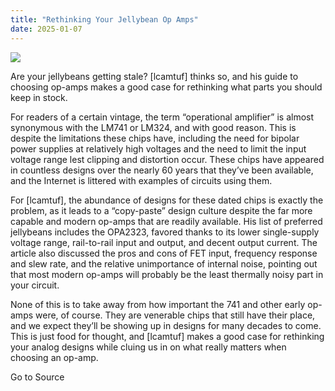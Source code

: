 ```yaml
---
title: "Rethinking Your Jellybean Op Amps"
date: 2025-01-07
---
```


![](https://hackaday.com/wp-content/uploads/2025/01/Ua741_opamp.png?w=800)

Are your jellybeans getting stale? \[lcamtuf\] thinks so, and his guide to choosing op-amps makes a good case for rethinking what parts you should keep in stock.

For readers of a certain vintage, the term “operational amplifier” is almost synonymous with the LM741 or LM324, and with good reason. This is despite the limitations these chips have, including the need for bipolar power supplies at relatively high voltages and the need to limit the input voltage range lest clipping and distortion occur. These chips have appeared in countless designs over the nearly 60 years that they’ve been available, and the Internet is littered with examples of circuits using them.

For \[lcamtuf\], the abundance of designs for these dated chips is exactly the problem, as it leads to a “copy-paste” design culture despite the far more capable and modern op-amps that are readily available. His list of preferred jellybeans includes the OPA2323, favored thanks to its lower single-supply voltage range, rail-to-rail input and output, and decent output current. The article also discussed the pros and cons of FET input, frequency response and slew rate, and the relative unimportance of internal noise, pointing out that most modern op-amps will probably be the least thermally noisy part in your circuit.

None of this is to take away from how important the 741 and other early op-amps were, of course. They are venerable chips that still have their place, and we expect they’ll be showing up in designs for many decades to come. This is just food for thought, and \[lcamtuf\] makes a good case for rethinking your analog designs while cluing us in on what really matters when choosing an op-amp.

Go to Source
